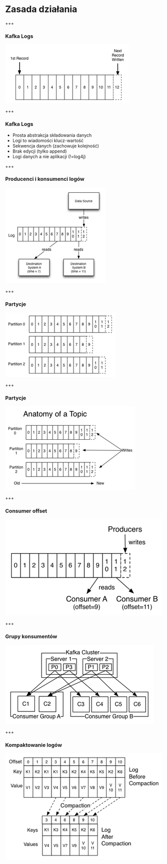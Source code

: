 
# Zasada działania


+++
### Kafka Logs
![](img/how-it-works/log.png)



+++
### Kafka Logs
* Prosta abstrakcja składowania danych
* Logi to wiadomości klucz-wartość
* Sekwencja danych (zachowuje kolejność)
* Brak edycji (tylko append)
* Logi danych a nie aplikacji (!=log4j)


+++
### Producenci i konsumenci logów
![](img/how-it-works/log_subscription.png)


+++
### Partycje
![](img/how-it-works/partitioned_log.png)


+++
### Partycje
![](img/how-it-works/log_anatomy.png)



+++
<!-- .slide: class="imagecentersize50" -->
### Consumer offset
![](img/how-it-works/log_consumer.png)



+++
### Grupy konsumentów
![](img/how-it-works/consumer-groups.png)



+++
### Kompaktowanie logów
![](img/how-it-works/log_compaction_0.png)